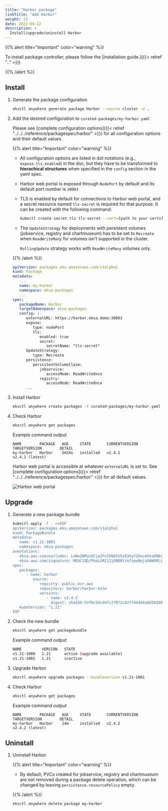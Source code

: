 ```yaml
---
title: "Harbor package"
linkTitle: "Add Harbor"
weight: 13
date: 2022-04-12
description: >
  Install/upgrade/uninstall Harbor
---
```


{{% alert title="Important" color="warning" %}}

To install package controller, please follow the [installation guide.]({{< relref ".." >}})

{{% /alert %}}

## Install

<!-- this content needs to be indented so the numbers are automatically incremented -->
1. Generate the package configuration
   ```bash
   eksctl anywhere generate package Harbor --source cluster -d .
   ```

1. Add the desired configuration to `curated-packages/my-harbor.yaml` 

   Please see [complete configuration options]({{< relref "../../../reference/packagespec/harbor" >}}) for all configuration options and their default values.

   {{% alert title="Important" color="warning" %}}
   * All configuration options are listed in dot notations (e.g., `expose.tls.enabled`) in the doc, but they have to be transformed to **hierachical structures** when specified in the `config` section in the yaml spec.
   * Harbor web portal is exposed through `NodePort` by default and its default port number is `30003`
   * TLS is enabled by default for connections to Harbor web portal, and a secret resource named `tls-secret` is required for that purpose. It can be created with the following command:
      ```bash
      kubectl create secret tls tls-secret --cert=[path to your certificate file] --key=[path to your key file] -n eksa-packages
      ```
   * The `UpdateStrategy` for deployments with persistent volumes (jobservice, registry and chartmuseum) has to be set to `Recreate` when `ReadWriteMany` for volumes isn't supported in the cluster. 

      `RollingUpdate` strategy works with `ReadWriteMany` volumes only.

   {{% /alert %}}

   ```yaml
   apiVersion: packages.eks.amazonaws.com/v1alpha1
   kind: Package
   metadata:
      ...
      name: my-harbor
      namespace: eksa-packages
      ...
   spec:
      packageName: Harbor
      targetNamespace: eksa-packages
      config: |-
         externalURL: https://harbor.eksa.demo:30003
         expose:
            type: nodePort
            tls:
               enabled: true
               secret:
                  secretName: "tls-secret"
         UpdateStrategy:
            type: Recreate
         persistence:
            persistentVolumeClaim:
               jobservice:
                  accessMode: ReadWriteOnce
               registry:
                  accessMode: ReadWriteOnce
         ...
   ```

1. Install Harbor

   ```bash
   eksctl anywhere create packages -f curated-packages/my-harbor.yaml
   ```

1. Check Harbor

   ```bash
   eksctl anywhere get packages
   ```

   Example command output
   ```
   NAME        PACKAGE   AGE     STATE       CURRENTVERSION             TARGETVERSION        DETAIL
   my-harbor   Harbor    5m34s   installed   v2.4.1                     v2.4.1 (latest)
   ```

   Harbor web portal is accessible at whatever `externalURL` is set to. See [complete configuration options]({{< relref "../../../reference/packagespec/harbor" >}}) for all default values.

   ![Harbor web portal](/images/harbor-portal.png)

## Upgrade
1. Generate a new package bundle
   ```bash
   kubectl apply -f - <<EOF
   apiVersion: packages.eks.amazonaws.com/v1alpha1
   kind: PackageBundle
   metadata:
      name: v1.21-1001
      namespace: eksa-packages
   annotations:
      eksa.aws.com/excludes: LnNwZWMucGFja2FnZXNbXS5zb3VyY2UucmVnaXN0cnkKLnNwZWMucGFja2FnZXNbXS5zb3VyY2UucmVwb3NpdG9yeQo=
      eksa.aws.com/signature: MEUCIQD/PkoLGRI12jO8B8Y/m7spwNojs6AWXMLiLreoutpWvgIgBYYLYkiXKHfMWuICEKj6ERZceM6Lin3VgPeyYLvv3BI=
   spec:
      packages:
         - name: harbor
            source:
               registry: public.ecr.aws
               repository: harbor/harbor-helm
               versions:
                  - name: v2.4.2
                    digest: sha256:53f0c5dcd47c27072c027fd4d94a6658208378a233cb5a528a9454ad6a5e4eb8
      kubeVersion: "1.21"
   EOF
   ```

1. Check the new bundle
   ```bash
   eksctl anywhere get packagebundle
   ```

   Example command output
   ```bash
   NAME         VERSION   STATE
   v1.21-1000   1.21      active (upgrade available)
   v1.21-1001   1.21      inactive
   ```

1. Upgrade Harbor
   ```bash
   eksctl anywhere upgrade packages --bundleversion v1.21-1001
   ```

1. Check Harbor

   ```bash
   eksctl anywhere get packages
   ```

   Example command output
   ```
   NAME        PACKAGE   AGE     STATE       CURRENTVERSION             TARGETVERSION        DETAIL
   my-harbor   Harbor    14m     installed   v2.4.2                     v2.4.2 (latest)
   ```

## Uninstall
1. Uninstall Harbor

   {{% alert title="Important" color="warning" %}}

   * By default, PVCs created for jobservice, registry and chartmuseum are not removed during a package delete operation, which can be changed by leaving `persistence.resourcePolicy` empty. 

   {{% /alert %}}
   ```bash
   eksctl anywhere delete package my-harbor
   ```
